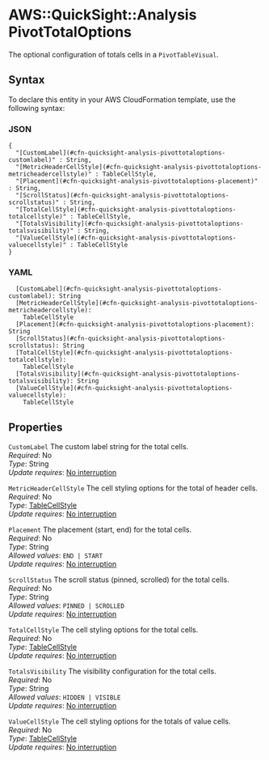 # AWS::QuickSight::Analysis PivotTotalOptions<a name="aws-properties-quicksight-analysis-pivottotaloptions"></a>

The optional configuration of totals cells in a `PivotTableVisual`\.

## Syntax<a name="aws-properties-quicksight-analysis-pivottotaloptions-syntax"></a>

To declare this entity in your AWS CloudFormation template, use the following syntax:

### JSON<a name="aws-properties-quicksight-analysis-pivottotaloptions-syntax.json"></a>

```
{
  "[CustomLabel](#cfn-quicksight-analysis-pivottotaloptions-customlabel)" : String,
  "[MetricHeaderCellStyle](#cfn-quicksight-analysis-pivottotaloptions-metricheadercellstyle)" : TableCellStyle,
  "[Placement](#cfn-quicksight-analysis-pivottotaloptions-placement)" : String,
  "[ScrollStatus](#cfn-quicksight-analysis-pivottotaloptions-scrollstatus)" : String,
  "[TotalCellStyle](#cfn-quicksight-analysis-pivottotaloptions-totalcellstyle)" : TableCellStyle,
  "[TotalsVisibility](#cfn-quicksight-analysis-pivottotaloptions-totalsvisibility)" : String,
  "[ValueCellStyle](#cfn-quicksight-analysis-pivottotaloptions-valuecellstyle)" : TableCellStyle
}
```

### YAML<a name="aws-properties-quicksight-analysis-pivottotaloptions-syntax.yaml"></a>

```
  [CustomLabel](#cfn-quicksight-analysis-pivottotaloptions-customlabel): String
  [MetricHeaderCellStyle](#cfn-quicksight-analysis-pivottotaloptions-metricheadercellstyle): 
    TableCellStyle
  [Placement](#cfn-quicksight-analysis-pivottotaloptions-placement): String
  [ScrollStatus](#cfn-quicksight-analysis-pivottotaloptions-scrollstatus): String
  [TotalCellStyle](#cfn-quicksight-analysis-pivottotaloptions-totalcellstyle): 
    TableCellStyle
  [TotalsVisibility](#cfn-quicksight-analysis-pivottotaloptions-totalsvisibility): String
  [ValueCellStyle](#cfn-quicksight-analysis-pivottotaloptions-valuecellstyle): 
    TableCellStyle
```

## Properties<a name="aws-properties-quicksight-analysis-pivottotaloptions-properties"></a>

`CustomLabel`  <a name="cfn-quicksight-analysis-pivottotaloptions-customlabel"></a>
The custom label string for the total cells\.  
*Required*: No  
*Type*: String  
*Update requires*: [No interruption](https://docs.aws.amazon.com/AWSCloudFormation/latest/UserGuide/using-cfn-updating-stacks-update-behaviors.html#update-no-interrupt)

`MetricHeaderCellStyle`  <a name="cfn-quicksight-analysis-pivottotaloptions-metricheadercellstyle"></a>
The cell styling options for the total of header cells\.  
*Required*: No  
*Type*: [TableCellStyle](aws-properties-quicksight-analysis-tablecellstyle.md)  
*Update requires*: [No interruption](https://docs.aws.amazon.com/AWSCloudFormation/latest/UserGuide/using-cfn-updating-stacks-update-behaviors.html#update-no-interrupt)

`Placement`  <a name="cfn-quicksight-analysis-pivottotaloptions-placement"></a>
The placement \(start, end\) for the total cells\.  
*Required*: No  
*Type*: String  
*Allowed values*: `END | START`  
*Update requires*: [No interruption](https://docs.aws.amazon.com/AWSCloudFormation/latest/UserGuide/using-cfn-updating-stacks-update-behaviors.html#update-no-interrupt)

`ScrollStatus`  <a name="cfn-quicksight-analysis-pivottotaloptions-scrollstatus"></a>
The scroll status \(pinned, scrolled\) for the total cells\.  
*Required*: No  
*Type*: String  
*Allowed values*: `PINNED | SCROLLED`  
*Update requires*: [No interruption](https://docs.aws.amazon.com/AWSCloudFormation/latest/UserGuide/using-cfn-updating-stacks-update-behaviors.html#update-no-interrupt)

`TotalCellStyle`  <a name="cfn-quicksight-analysis-pivottotaloptions-totalcellstyle"></a>
The cell styling options for the total cells\.  
*Required*: No  
*Type*: [TableCellStyle](aws-properties-quicksight-analysis-tablecellstyle.md)  
*Update requires*: [No interruption](https://docs.aws.amazon.com/AWSCloudFormation/latest/UserGuide/using-cfn-updating-stacks-update-behaviors.html#update-no-interrupt)

`TotalsVisibility`  <a name="cfn-quicksight-analysis-pivottotaloptions-totalsvisibility"></a>
The visibility configuration for the total cells\.  
*Required*: No  
*Type*: String  
*Allowed values*: `HIDDEN | VISIBLE`  
*Update requires*: [No interruption](https://docs.aws.amazon.com/AWSCloudFormation/latest/UserGuide/using-cfn-updating-stacks-update-behaviors.html#update-no-interrupt)

`ValueCellStyle`  <a name="cfn-quicksight-analysis-pivottotaloptions-valuecellstyle"></a>
The cell styling options for the totals of value cells\.  
*Required*: No  
*Type*: [TableCellStyle](aws-properties-quicksight-analysis-tablecellstyle.md)  
*Update requires*: [No interruption](https://docs.aws.amazon.com/AWSCloudFormation/latest/UserGuide/using-cfn-updating-stacks-update-behaviors.html#update-no-interrupt)